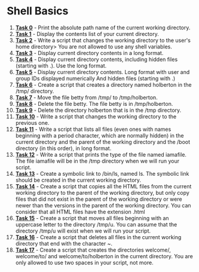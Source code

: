 # Shell Basics

1. **[Task 0](https://github.com/add1ktion/holbertonschool-shell/blob/main/basics/0-current_working_directory)** - Print the absolute path name of the current working directory.
2. **[Task 1](https://github.com/add1ktion/holbertonschool-shell/blob/main/basics/1-list_content)** - Display the contents list of your current directory.
3. **[Task 2](https://github.com/add1ktion/holbertonschool-shell/blob/main/basics/2-change_to_home)** - Write a script that changes the working directory to the user's home directory> You are not allowed to use any shell variables.
4. **[Task 3](https://github.com/add1ktion/holbertonschool-shell/blob/main/basics/3-list_long_format)** - Display current directory contents in a long format.
5. **[Task 4](https://github.com/add1ktion/holbertonschool-shell/blob/main/basics/4-list_hidden_long_format)** - Display current directory contents, including hidden files (starting with .). Use the long format.
6. **[Task 5](https://github.com/add1ktion/holbertonschool-shell/blob/main/basics/5-list_numeric_ids_hidden)** - Display current directory contents. Long format with user and group IDs displayed numerically And hidden files (starting with .)
7. **[Task 6](https://github.com/add1ktion/holbertonschool-shell/blob/main/basics/6-create_holberton_tmp)** - Create a script that creates a directory named holberton in the /tmp/ directory.
8. **[Task 7](https://github.com/add1ktion/holbertonschool-shell/blob/main/basics/7-move_betty)** - Move the file betty from /tmp/ to /tmp/holberton.
9. **[Task 8](https://github.com/add1ktion/holbertonschool-shell/blob/main/basics/8-delete_betty)** - Delete the file betty. The file betty is in /tmp/holberton.
10. **[Task 9](https://github.com/add1ktion/holbertonschool-shell/blob/main/basics/9-delete_holberton)** - Delete the directory holberton that is in the /tmp directory.
11. **[Task 10](https://github.com/add1ktion/holbertonschool-shell/blob/main/basics/10-prev_dir)** - Write a script that changes the working directory to the previous one.
12. **[Task 11](https://github.com/add1ktion/holbertonschool-shell/blob/main/basics/11-list_recursive_hidden)** - Write a script that lists all files (even ones with names beginning with a period character, which are normally hidden) in the current directory and the parent of the working directory and the /boot directory (in this order), in long format.
13. **[Task 12](https://github.com/add1ktion/holbertonschool-shell/blob/main/basics/12-print_iamafile_type)** - Write a script that prints the type of the file named iamafile. The file iamafile will be in the /tmp directory when we will run your script.
14. **[Task 13](https://github.com/add1ktion/holbertonschool-shell/blob/main/basics/13-symbolic_link_ls)** - Create a symbolic link to /bin/ls, named ls. The symbolic link should be created in the current working directory.
15. **[Task 14](https://github.com/add1ktion/holbertonschool-shell/blob/main/basics/14-copy_html_files)** - Create a script that copies all the HTML files from the current working directory to the parent of the working directory, but only copy files that did not exist in the parent of the working directory or were newer than the versions in the parent of the working directory. You can consider that all HTML files have the extension .html
16. **[Task 15](https://github.com/add1ktion/holbertonschool-shell/blob/main/basics/15-move_uppercase)** - Create a script that moves all files beginning with an uppercase letter to the directory /tmp/u. You can assume that the directory /tmp/u will exist when we will run your script.
17. **[Task 16](https://github.com/add1ktion/holbertonschool-shell/blob/main/basics/16-delete_tilde_files)** - Create a script that deletes all files in the current working directory that end with the character ~.
18. **[Task 17](https://github.com/add1ktion/holbertonschool-shell/blob/main/basics/17-make_welcome_dirs)** - Create a script that creates the directories welcome/, welcome/to/ and welcome/to/holberton in the current directory. You are only allowed to use two spaces in your script, not more.
